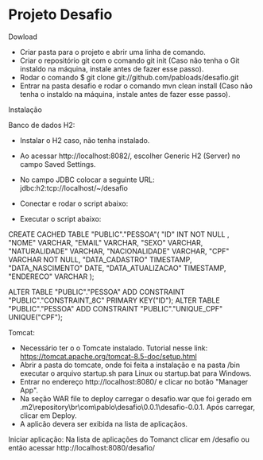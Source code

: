 # Projeto Desafio

Dowload

- Criar pasta para o projeto e abrir uma linha de comando.
- Criar o repositório git com o comando git init (Caso não tenha o Git instaldo na máquina, instale antes de fazer esse passo).
- Rodar o comando $ git clone git://github.com/pabloads/desafio.git
- Entrar na pasta desafio e rodar o comando mvn clean install (Caso não tenha o instaldo na máquina, instale antes de fazer esse passo).

Instalação

Banco de dados H2:
- Instalar o H2 caso, não tenha instalado. 
- Ao acessar http://localhost:8082/, escolher Generic H2 (Server) no campo Saved Settings.
- No campo JDBC colocar a seguinte URL: jdbc:h2:tcp://localhost/~/desafio
- Conectar e rodar o script abaixo:

- Executar o script abaixo:

CREATE CACHED TABLE "PUBLIC"."PESSOA"(
    "ID" INT  NOT NULL ,
    "NOME" VARCHAR,
    "EMAIL" VARCHAR,
    "SEXO" VARCHAR,
    "NATURALIDADE" VARCHAR,
    "NACIONALIDADE" VARCHAR,
    "CPF" VARCHAR NOT NULL,
    "DATA_CADASTRO" TIMESTAMP,
    "DATA_NASCIMENTO" DATE,
    "DATA_ATUALIZACAO" TIMESTAMP,
    "ENDERECO" VARCHAR
);

ALTER TABLE "PUBLIC"."PESSOA" ADD CONSTRAINT "PUBLIC"."CONSTRAINT_8C" PRIMARY KEY("ID");
ALTER TABLE "PUBLIC"."PESSOA" ADD CONSTRAINT "PUBLIC"."UNIQUE_CPF" UNIQUE("CPF");



Tomcat:

- Necessário ter o o Tomcate instalado. Tutorial nesse link: https://tomcat.apache.org/tomcat-8.5-doc/setup.html
- Abrir a pasta do tomcate, onde foi feita a instalação e na pasta /bin executar o arquivo startup.sh para Linux ou startup.bat para Windows.
- Entrar no endereço http://localhost:8080/ e clicar no botão "Manager App". 
- Na seção WAR file to deploy carregar o desafio.war que foi gerado em .m2\repository\br\com\pablo\desafio\0.0.1\desafio-0.0.1. Após carregar, clicar em Deploy.
- A aplicão devera ser exibida na lista de aplicaçãos.

Iniciar aplicação:
Na lista de aplicações do Tomanct clicar em /desafio ou então acessar http://localhost:8080/desafio/
